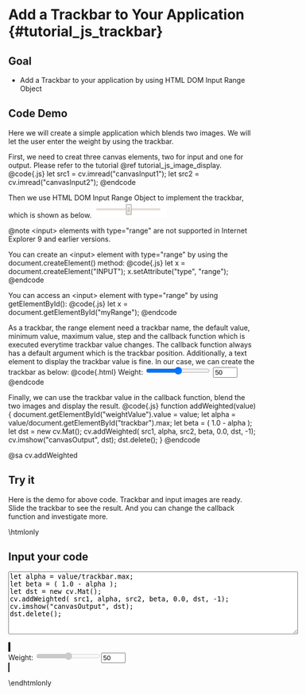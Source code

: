 Add a Trackbar to Your Application {#tutorial_js_trackbar}
=============================

Goal
----

-   Add a Trackbar to your application by using HTML DOM Input Range Object

Code Demo
---------

Here we will create a simple application which blends two images. We will let the user enter the
weight by using the trackbar.

First, we need to creat three canvas elements, two for input and one for output. Please refer to 
the tutorial @ref tutorial_js_image_display.
@code{.js}
let src1 = cv.imread("canvasInput1");
let src2 = cv.imread("canvasInput2");
@endcode

Then we use HTML DOM Input Range Object to implement the trackbar, which is shown as below. 
![](images/Trackbar_Tutorial_Range.png)

@note &lt;input&gt; elements with type="range" are not supported in Internet Explorer 9 and earlier versions.

You can create an &lt;input&gt; element with type="range" by using the document.createElement() method:
@code{.js}
let x = document.createElement("INPUT");
x.setAttribute("type", "range");
@endcode

You can access an &lt;input&gt; element with type="range" by using getElementById():
@code{.js}
let x = document.getElementById("myRange");
@endcode

As a trackbar, the range element need a trackbar name, the default value, minimum value, maximum value, 
step and the callback function which is executed everytime trackbar value changes. The callback function 
always has a default argument which is the trackbar position. Additionally, a text element to display the trackbar 
value is fine. In our case, we can create the trackbar as below:
@code{.html}
Weight: <input type="range" id="trackbar" value="50" min="0" max="100" step="1" oninput="addWeighted(this.value)">
<input type="text" id="weightValue" size="3" value="50"/>
@endcode

Finally, we can use the trackbar value in the callback function, blend the two images and display the result.
@code{.js}
function addWeighted(value) {
    document.getElementById("weightValue").value = value;
    let alpha = value/document.getElementById("trackbar").max;
    let beta = ( 1.0 - alpha );
    let dst = new cv.Mat();
    cv.addWeighted( src1, alpha, src2, beta, 0.0, dst, -1);
    cv.imshow("canvasOutput", dst);
    dst.delete();
}
@endcode

@sa cv.addWeighted

Try it
------

Here is the demo for above code. Trackbar and input images are ready. Slide the trackbar to see the result. 
And you can change the callback function and investigate more.

\htmlonly
<head>
<style>
canvas {
    border: 1px solid black;
}
.err {
    color: red;
}
</style>
</head>
<body>
<div id="CodeArea">
<h2>Input your code</h2>
<textarea rows="8" cols="70" id="TestCode" spellcheck="false">
let alpha = value/trackbar.max;
let beta = ( 1.0 - alpha );
let dst = new cv.Mat();
cv.addWeighted( src1, alpha, src2, beta, 0.0, dst, -1);
cv.imshow("canvasOutput", dst);
dst.delete();
</textarea>
<p class="err" id="tbErr"></p>
</div>
<div id="showcase">
    <div>
        <canvas id="canvasInput1"></canvas>
        <canvas id="canvasInput2"></canvas>
    </div>
    Weight: <input type="range" id="trackbar" disabled="true" value="50" min="0" max="100" step="1" 
    oninput="addWeighted(this.value)"><input type="text" id="weightValue" size="3" value="50"><br>
    <canvas id="canvasOutput"></canvas>
</div>
<script src="utils.js"></script>
<script async src="opencv.js" id="opencvjs"></script>
<script>
let weightValue = document.getElementById('weightValue');
let trackbar = document.getElementById('trackbar');

function addWeighted(value) {
    weightValue.value = value;    
    let text = document.getElementById("TestCode").value;
    try {
        eval(text);
        document.getElementById("tbErr").innerHTML = " ";
    } catch(err) {
        document.getElementById("tbErr").innerHTML = err;
    }
}

loadImageToCanvas("apple.jpg", "canvasInput1");
loadImageToCanvas("orange.jpg", "canvasInput2");

let src1, src2;
function onReady() {
    src1 = cv.imread("canvasInput1");
    src2 = cv.imread("canvasInput2");
    addWeighted(trackbar.value);
    trackbar.disabled = false;
}
if (typeof cv !== 'undefined') {
    onReady();
} else {
    document.getElementById("opencvjs").onload = onReady;
}
</script>
</body>
\endhtmlonly